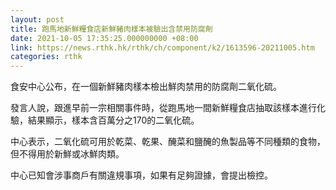 ```yaml
---
layout: post
title: 跑馬地新鮮糧食店新鮮豬肉樣本被驗出含禁用防腐劑
date: 2021-10-05 17:35:25.000000000 +08:00
link: https://news.rthk.hk/rthk/ch/component/k2/1613596-20211005.htm
categories: rthk
---
```


食安中心公布，在一個新鮮豬肉樣本檢出鮮肉禁用的防腐劑二氧化硫。

發言人說，跟進早前一宗相關事件時，從跑馬地一間新鮮糧食店抽取該樣本進行化驗，結果顯示，樣本含百萬分之170的二氧化硫。

中心表示，二氧化硫可用於乾菜、乾果、醃菜和鹽醃的魚製品等不同種類的食物，但不得用於新鮮或冰鮮肉類。

中心已知會涉事商戶有關違規事項，如果有足夠證據，會提出檢控。
